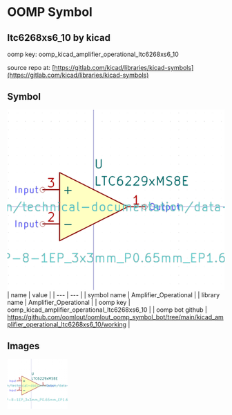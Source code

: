 # OOMP Symbol  
## ltc6268xs6_10  by kicad  
  
oomp key: oomp_kicad_amplifier_operational_ltc6268xs6_10  
  
source repo at: [https://gitlab.com/kicad/libraries/kicad-symbols](https://gitlab.com/kicad/libraries/kicad-symbols)  
## Symbol  
  
[![working.png](working_600.png)](working.png)  
| name | value | 
| --- | --- | 
| symbol name | Amplifier_Operational | 
| library name | Amplifier_Operational | 
| oomp key | oomp_kicad_amplifier_operational_ltc6268xs6_10 | 
| oomp bot github | https://github.com/oomlout/oomlout_oomp_symbol_bot/tree/main/kicad_amplifier_operational_ltc6268xs6_10/working | 
## Images  
  
[![working.png](working_140.png)](working.png)  
